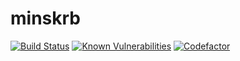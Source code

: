 # minskrb

[![Build Status](https://travis-ci.org/minskrb/minskrb.svg?branch=master)](https://travis-ci.org/minskrb/minskrb)
[![Known Vulnerabilities](https://snyk.io/test/github/minskrb/minskrb/badge.svg)](https://snyk.io/test/github/minskrb/minskrb)
[![Codefactor](https://www.codefactor.io/repository/github/minskrb/minskrb/badge)](https://www.codefactor.io/repository/github/minskrb/minskrb)
